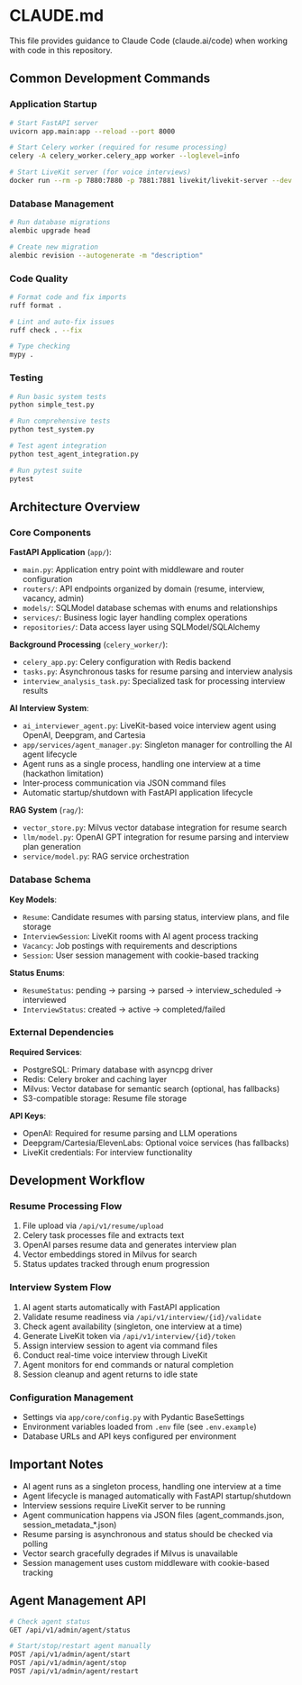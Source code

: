 # CLAUDE.md

This file provides guidance to Claude Code (claude.ai/code) when working with code in this repository.

## Common Development Commands

### Application Startup
```bash
# Start FastAPI server
uvicorn app.main:app --reload --port 8000

# Start Celery worker (required for resume processing)
celery -A celery_worker.celery_app worker --loglevel=info

# Start LiveKit server (for voice interviews)
docker run --rm -p 7880:7880 -p 7881:7881 livekit/livekit-server --dev
```

### Database Management
```bash
# Run database migrations
alembic upgrade head

# Create new migration
alembic revision --autogenerate -m "description"
```

### Code Quality
```bash
# Format code and fix imports
ruff format .

# Lint and auto-fix issues
ruff check . --fix

# Type checking
mypy .
```

### Testing
```bash
# Run basic system tests
python simple_test.py

# Run comprehensive tests
python test_system.py

# Test agent integration
python test_agent_integration.py

# Run pytest suite
pytest
```

## Architecture Overview

### Core Components

**FastAPI Application** (`app/`):
- `main.py`: Application entry point with middleware and router configuration
- `routers/`: API endpoints organized by domain (resume, interview, vacancy, admin)
- `models/`: SQLModel database schemas with enums and relationships
- `services/`: Business logic layer handling complex operations
- `repositories/`: Data access layer using SQLModel/SQLAlchemy

**Background Processing** (`celery_worker/`):
- `celery_app.py`: Celery configuration with Redis backend
- `tasks.py`: Asynchronous tasks for resume parsing and interview analysis
- `interview_analysis_task.py`: Specialized task for processing interview results

**AI Interview System**:
- `ai_interviewer_agent.py`: LiveKit-based voice interview agent using OpenAI, Deepgram, and Cartesia
- `app/services/agent_manager.py`: Singleton manager for controlling the AI agent lifecycle
- Agent runs as a single process, handling one interview at a time (hackathon limitation)
- Inter-process communication via JSON command files
- Automatic startup/shutdown with FastAPI application lifecycle

**RAG System** (`rag/`):
- `vector_store.py`: Milvus vector database integration for resume search
- `llm/model.py`: OpenAI GPT integration for resume parsing and interview plan generation
- `service/model.py`: RAG service orchestration

### Database Schema

**Key Models**:
- `Resume`: Candidate resumes with parsing status, interview plans, and file storage
- `InterviewSession`: LiveKit rooms with AI agent process tracking
- `Vacancy`: Job postings with requirements and descriptions
- `Session`: User session management with cookie-based tracking

**Status Enums**:
- `ResumeStatus`: pending → parsing → parsed → interview_scheduled → interviewed
- `InterviewStatus`: created → active → completed/failed

### External Dependencies

**Required Services**:
- PostgreSQL: Primary database with asyncpg driver
- Redis: Celery broker and caching layer
- Milvus: Vector database for semantic search (optional, has fallbacks)
- S3-compatible storage: Resume file storage

**API Keys**:
- OpenAI: Required for resume parsing and LLM operations
- Deepgram/Cartesia/ElevenLabs: Optional voice services (has fallbacks)
- LiveKit credentials: For interview functionality

## Development Workflow

### Resume Processing Flow
1. File upload via `/api/v1/resume/upload`
2. Celery task processes file and extracts text
3. OpenAI parses resume data and generates interview plan
4. Vector embeddings stored in Milvus for search
5. Status updates tracked through enum progression

### Interview System Flow
1. AI agent starts automatically with FastAPI application
2. Validate resume readiness via `/api/v1/interview/{id}/validate`
3. Check agent availability (singleton, one interview at a time)
4. Generate LiveKit token via `/api/v1/interview/{id}/token`
5. Assign interview session to agent via command files
6. Conduct real-time voice interview through LiveKit
7. Agent monitors for end commands or natural completion
8. Session cleanup and agent returns to idle state

### Configuration Management
- Settings via `app/core/config.py` with Pydantic BaseSettings
- Environment variables loaded from `.env` file (see `.env.example`)
- Database URLs and API keys configured per environment

## Important Notes

- AI agent runs as a singleton process, handling one interview at a time
- Agent lifecycle is managed automatically with FastAPI startup/shutdown
- Interview sessions require LiveKit server to be running
- Agent communication happens via JSON files (agent_commands.json, session_metadata_*.json)
- Resume parsing is asynchronous and status should be checked via polling
- Vector search gracefully degrades if Milvus is unavailable
- Session management uses custom middleware with cookie-based tracking

## Agent Management API

```bash
# Check agent status
GET /api/v1/admin/agent/status

# Start/stop/restart agent manually
POST /api/v1/admin/agent/start
POST /api/v1/admin/agent/stop
POST /api/v1/admin/agent/restart
```
